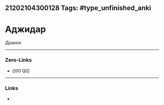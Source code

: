 21202104300128
Tags: #type_unfinished_anki 
---
# Аджидар

Дракон

---
### Zero-Links
- [[00 QI]]
---
### Links
-